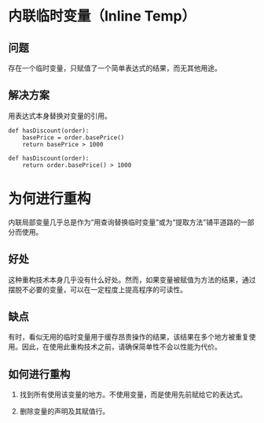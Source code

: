 # 内联临时变量（Inline Temp）

## 问题
存在一个临时变量，只赋值了一个简单表达式的结果，而无其他用途。

## 解决方案
用表达式本身替换对变量的引用。


```
def hasDiscount(order):
    basePrice = order.basePrice()
    return basePrice > 1000
```

```
def hasDiscount(order):
    return order.basePrice() > 1000
```

# 为何进行重构

内联局部变量几乎总是作为“用查询替换临时变量”或为“提取方法”铺平道路的一部分而使用。

## 好处

这种重构技术本身几乎没有什么好处。然而，如果变量被赋值为方法的结果，通过摆脱不必要的变量，可以在一定程度上提高程序的可读性。

## 缺点

有时，看似无用的临时变量用于缓存昂贵操作的结果，该结果在多个地方被重复使用。因此，在使用此重构技术之前，请确保简单性不会以性能为代价。

## 如何进行重构

1. 找到所有使用该变量的地方。不使用变量，而是使用先前赋给它的表达式。

2. 删除变量的声明及其赋值行。
